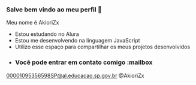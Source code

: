 ### Salve bem vindo ao meu perfil 🪽
Meu nome é AkioriZx 

- Estou estudando no Alura
- Estou me desenvolvendo na linguagem JavaScript
- Utilizo esse espaço para compartilhar os meus projetos desenvolvidos
- ### Você pode entrar em contato comigo :mailbox

00001095356598SP@al.educacao.sp.gov.br
@AkioriZx
